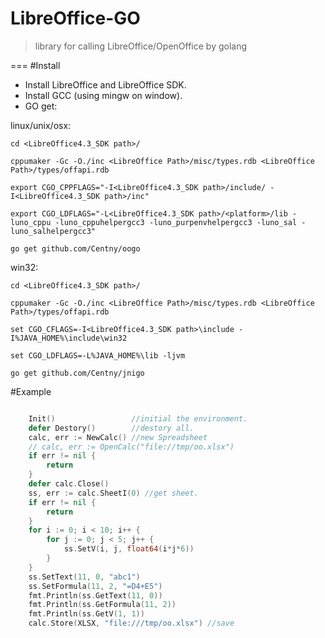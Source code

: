 LibreOffice-GO
======
> library for calling LibreOffice/OpenOffice by golang

===
#Install

* Install LibreOffice and LibreOffice SDK.
* Install GCC (using mingw on window).
* GO get:

linux/unix/osx:

 ```
cd <LibreOffice4.3_SDK path>/

cppumaker -Gc -O./inc <LibreOffice Path>/misc/types.rdb <LibreOffice Path>/types/offapi.rdb

export CGO_CPPFLAGS="-I<LibreOffice4.3_SDK path>/include/ -I<LibreOffice4.3_SDK path>/inc"

export CGO_LDFLAGS="-L<LibreOffice4.3_SDK path>/<platform>/lib -luno_cppu -luno_cppuhelpergcc3 -luno_purpenvhelpergcc3 -luno_sal -luno_salhelpergcc3"

go get github.com/Centny/oogo	
```

win32:

```
cd <LibreOffice4.3_SDK path>/

cppumaker -Gc -O./inc <LibreOffice Path>/misc/types.rdb <LibreOffice Path>/types/offapi.rdb

set CGO_CFLAGS=-I<LibreOffice4.3_SDK path>\include -I%JAVA_HOME%\include\win32

set CGO_LDFLAGS=-L%JAVA_HOME%\lib -ljvm

go get github.com/Centny/jnigo	
```


#Example

```go

	Init()                 //initial the environment.
	defer Destory()        //destory all.
	calc, err := NewCalc() //new Spreadsheet
	// calc, err := OpenCalc("file://tmp/oo.xlsx")
	if err != nil {
		return
	}
	defer calc.Close()
	ss, err := calc.SheetI(0) //get sheet.
	if err != nil {
		return
	}
	for i := 0; i < 10; i++ {
		for j := 0; j < 5; j++ {
			ss.SetV(i, j, float64(i*j*6))
		}
	}
	ss.SetText(11, 0, "abc1")
	ss.SetFormula(11, 2, "=D4+E5")
	fmt.Println(ss.GetText(11, 0))
	fmt.Println(ss.GetFormula(11, 2))
	fmt.Println(ss.GetV(1, 1))
	calc.Store(XLSX, "file:///tmp/oo.xlsx") //save
```